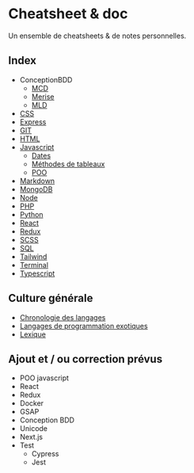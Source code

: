 # Cheatsheet & doc

Un ensemble de cheatsheets & de notes personnelles.

## Index

- ConceptionBDD
  - [MCD](ConceptionBDD/MCD.md)
  - [Merise](ConceptionBDD/Merise.md)
  - [MLD](ConceptionBDD/MLD.md)
- [CSS](CSS/CSS.md)
- [Express](Express/Express.md)
- [GIT](GIT/GIT.md)
- [HTML](HTML/HTML.md)
- [Javascript](Javascript/JS.md)
  - [Dates](Javascript/Date.md)
  - [Méthodes de tableaux](Javascript/Méthodes%20de%20tableaux.md)
  - [POO](Javascript/POO.md)
- [Markdown](Markdown/Markdown.md)
- [MongoDB](MongoDB/Mongo.md)
- [Node](Node/Node.md)
- [PHP](PHP/PHP.md)
- [Python](Python/Python.md)
- [React](React/React.md)
- [Redux](Redux/Redux.md)
- [SCSS](SCSS/SCSS.md)
- [SQL](SQL/SQL.md)
- [Tailwind](Tailwind/Tailwind.md)
- [Terminal](Terminal/Terminal.md)
- [Typescript](Typescript/Typescript.md)

## Culture générale

- [Chronologie des langages](ChronologieLangage.md)
- [Langages de programmation exotiques](LangagesExotique.md)
- [Lexique](Lexique.md)

## Ajout et / ou correction prévus

- POO javascript
- React
- Redux
- Docker
- GSAP
- Conception BDD
- Unicode
- Next.js
- Test
  - Cypress
  - Jest